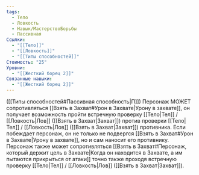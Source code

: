 ```yaml
---
tags:
  - Тело
  - Ловкость
  - Навык/МастерствоБорьбы
  - Пассивная
Ссылки:
  - "[[Тело]]"
  - "[[Ловкость]]"
  - "[[Типы способностей]]"
Стоимость: "25"
Уровни:
  - "[[Жесткий борец 2]]"
Связанные навыки:
  - "[[Жесткий борец 2]]"
---
```

([[Типы способностей#Пассивная способность|П]]) Персонаж МОЖЕТ сопротивляться [[Взять в Захват#Урон в Захвате|Урону в захвате]], он получает возможность пройти встречную проверку [[Тело|Тел]] / [[Ловкость|Лов]] ([[Взять в Захват|Захват]]) против проверки [[Тело|Тел]] / [[Ловкость|Лов]] ([[Взять в Захват|Захват]]) противника. Если побеждает персонаж,  он не только не подвергся [[Взять в Захват#Урон в Захвате|Урону в захвате]], но и сам наносит его противнику. Персонаж также может сопротивляться [[Взять в Захват#Персонаж, который держит цель в Захвате|Когда он находится в Захвате, а им пытаются прикрыться от атаки]] точно также проходя встречную проверку [[Тело|Тел]] / [[Ловкость|Лов]] ([[Взять в Захват|Захват]]).